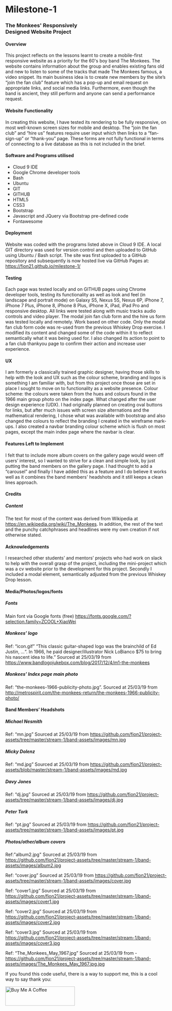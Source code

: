 
# Milestone-1 


### The Monkees' Responsively <br> Designed Website Project
#### Overview
This project reflects on the lessons learnt to create a mobile-first responsive website as a priority for the 60's boy band The Monkees. The website contains information about the group and enables existing fans old and new to listen to some of the tracks that made The Monkees famous, a video snippet. Its main business idea is to create new members by the site’s “join the fan club” feature which has a pop-up and email request on appropriate links, and social media links. Furthermore, even though the band is ancient, they still perform and anyone can send a performance request.
#### Website Functionality
In creating this website, I have tested its rendering to be fully responsive, on most well-known screen sizes for mobile and desktop. The “join the fan club” and “hire us” features require user input which then links to a “fan-sign-up” or “thank-you” page. These forms are not fully functional in terms of connecting to a live database as this is not included in the brief. 
#### Software and Programs utilised 

*	Cloud 9 IDE
*	Google Chrome developer tools
*	Bash
*	Ubuntu
*	GIT
*	GITHUB
*	HTML5
*	CSS3
*	Bootstrap
*	Javascript and JQuery via Bootstrap pre-defined code
*	Fontawesome

#### Deployment
Website was coded with the programs listed above in Cloud 9 IDE. A local GIT directory was used for version control and then uploaded to GitHub using Ubuntu / Bash script. The site was first uploaded to a GitHub repository and subsequently is now hosted live via GitHub Pages at:
https://fion21.github.io/milestone-1/
#### Testing
Each page was tested locally and on GITHUB pages using Chrome developer tools, testing its functionality as well as look and feel (in landscape and portrait mode) on Galaxy S5, Nexus 5S, Nexus 6P, iPhone 7, iPhone 7 Plus, iPhone 8, iPhone 8 Plus, iPhone X, iPad, iPad Pro and responsive desktop. All links were tested along with music tracks audio controls and video player. The modal join fan club form and the hire us form was tested locally and remotely. Work based on other code. Only the modal fan club form code was re-used from the previous Whiskey Drop exercise. I modified its content and changed some of the code within it to reflect semantically what it was being used for. I also changed its action to point to a fan club thankyou page to confirm their action and increase user experience.
#### UX
I am formerly a classically trained graphic designer, having those skills to help with the look and UX such as the colour scheme, branding and logos is something I am familiar with, but from this project once those are set in place I sought to move on to functionality as a website presence. Colour scheme: the colours were taken from the hues and colours found in the 1966 main group photo on the index page. 
What changed after the user design experience (UDX). I had originally planned on creating oval buttons for links, but after much issues with screen size alternations and the mathematical rendering, I chose what was available with bootstrap and also changed the colours to reflect the branding I created in the wireframe mark-ups. I also created a navbar branding colour scheme which is flush on most pages, except the main index page where the navbar is clear.
 
#### Features Left to Implement
I felt that to include more album covers on the gallery page would ween off users’ interest, so I wanted to strive for a clean and simple look, by just putting the band members on the gallery page. I had thought to add a “carousel” and finally I have added this as a feature and I do believe it works well as it combines the band members' headshots and it still keeps a clean lines approach.

#### Credits
##### Content
The text for most of the content was derived from Wikipedia at https://en.wikipedia.org/wiki/The_Monkees. In addition, the rest of the text and the punchy catchphrases and headlines were my own creation if not otherwise stated.
#### Acknowledgements
I researched other students’ and mentors’ projects who had work on slack to help with the overall grasp of the project, including the mini-project which was a cv website prior to the development for this project. Secondly I included a modal element, semantically adjusted from the previous Whiskey Drop lesson.

#### Media/Photos/logos/fonts

##### Fonts
Main font via Google fonts (free)
https://fonts.google.com/?selection.family=ZCOOL+XiaoWei

##### Monkees’ logo
 
Ref: “icon.gif”
“This classic guitar-shaped logo was the brainchild of Ed Justin, …“. In 1966, he paid designer/illustrator Nick LoBianco $75 to bring his nascent idea to life.” Sourced at 25/03/19 from 
https://www.bandlogojukebox.com/blog/2017/12/4/m1-the-monkees

##### Monkees’ Index page main photo
Ref: “the-monkees-1966-publicity-photo.jpg”. Sourced at 25/03/19 from 
http://metrospirit.com/the-monkees-return/the-monkees-1966-publicity-photo/

#### Band Members’ Headshots
 
##### Michael Nesmith
Ref: “mn.jpg”
Sourced at 25/03/19 from 
https://github.com/fion21/project-assets/tree/master/stream-1/band-assets/images/mn.jpg
 
##### Micky Dolenz
Ref: “md.jpg”
Sourced at 25/03/19 from 
https://github.com/fion21/project-assets/blob/master/stream-1/band-assets/images/md.jpg

##### Davy Jones
Ref: “dj.jpg”
Sourced at 25/03/19 from 
https://github.com/fion21/project-assets/tree/master/stream-1/band-assets/images/dj.jpg
 
##### Peter Tork
Ref: “pt.jpg”
Sourced at 25/03/19 from 
https://github.com/fion21/project-assets/tree/master/stream-1/band-assets/images/pt.jpg

##### Photos/other/album covers
Ref:"album2.jpg"
Sourced at 25/03/19 from 
https://github.com/fion21/project-assets/tree/master/stream-1/band-assets/images/album2.jpg

Ref: “cover.jpg”
Sourced at 25/03/19 from 
https://github.com/fion21/project-assets/tree/master/stream-1/band-assets/images/cover.jpg

Ref: “cover1.jpg”
Sourced at 25/03/19 from 
https://github.com/fion21/project-assets/tree/master/stream-1/band-assets/images/cover1.jpg

Ref: “cover2.jpg”
Sourced at 25/03/19 from 
https://github.com/fion21/project-assets/tree/master/stream-1/band-assets/images/cover2.jpg

Ref: “cover3.jpg”
Sourced at 25/03/19 from 
https://github.com/fion21/project-assets/tree/master/stream-1/band-assets/images/cover3.jpg

Ref: “The_Monkees_May_1967.jpg”
Sourced at 25/03/19 from -
https://github.com/fion21/project-assets/tree/master/stream-1/band-assets/images/The_Monkees_May_1967.jpg.jpg


If you found this code useful, there is a way to support me, this is a cool way to say thank you:

<a href="https://www.buymeacoffee.com/fion34" target="_blank"><img src="https://cdn.buymeacoffee.com/buttons/v2/default-yellow.png" alt="Buy Me A Coffee" style="height: 60px !important;width: 217px !important;" ></a>


